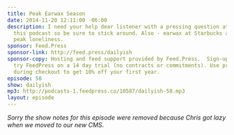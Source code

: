 ```yaml
---
title: Peak Earwax Season
date: 2014-11-20 12:11:00 -06:00
description: I need your help dear listener with a pressing question at the end of
  this podcast so be sure to stick around. Also - earwax at Starbucks and reaching
  peak loneliness.
sponsor: Feed.Press
sponsor-link: http://feed.press/dailyish
sponsor-copy: Hosting and feed support provided by Feed.Press.  Sign-up today and
  try FeedPress on a 14 day trial (no contracts or commitments). Use promo code "dailyish"
  during checkout to get 10% off your first year.
episode: 58
show: dailyish
mp3: http://podcasts-1.feedpress.co/10587/dailyish-58.mp3
layout: episode
---
```


<em>Sorry the show notes for this episode were removed because Chris got lazy when we moved to our new CMS</em>.
